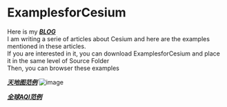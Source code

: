 # ExamplesforCesium
Here is my  [***BLOG***](http://www.cnblogs.com/fuckgiser/)    
I am writing a serie of articles about Cesium and here are the examples mentioned in these articles.   
If you are interested in it, you can download ExamplesforCesium and place it in the same level of Source Folder        
Then, you can browser these examples 

[***天地图范例***](https://pasu.github.io/ExamplesforCesium/examples/tianditu.html)
![image](https://github.com/pasu/ExamplesforCesium/raw/master/images/tianditu.png)

[***全球AQI范例***](https://pasu.github.io/ExamplesforCesium/examples/aqi.html)
